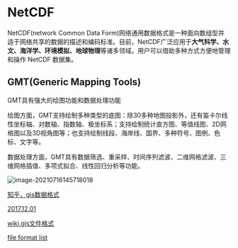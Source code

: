 # NetCDF

NetCDF(network Common Data Form)网络通用数据格式是一种面向数组型并适于网络共享的数据的描述和编码标准。目前，NetCDF广泛应用于**大气科学、水文、海洋学、环境模拟、地球物理**等诸多领域。用户可以借助多种方式方便地管理和操作 NetCDF 数据集。

## GMT(Generic Mapping Tools)

GMT具有强大的绘图功能和数据处理功能

绘图方面，GMT支持绘制多种类型的底图：除30多种地图投影外，还有笛卡尔线性坐标轴、对数轴、指数轴、极坐标系；支持绘制统计直方图、等值线图、2D网格图以及3D视角图等；也支持绘制线段、海岸线、国界、多种符号、图例、色标、文字等。

数据处理方面，GMT具有数据筛选、重采样、时间序列滤波、二维网格滤波、三维网格插值、多项式拟合、线性回归分析等功能。

![image-20210716145718018](http://111.229.14.128:9001/wutian/image-20210716145718018.png)

[知乎，gis数据格式](https://zhuanlan.zhihu.com/p/63376434)

[2017.12.01](https://www.gislounge.com/how-to-tell-gis-file-formats/)

[wiki,gis文件格式](https://en.wikipedia.org/wiki/GIS_file_formats)

[file format list](https://sites.udel.edu/gis/file-formats-for-gis/)



